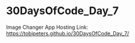 # 30DaysOfCode_Day_7
Image Changer App
Hosting Link: https://tobipeters.github.io/30DaysOfCode_Day_7/
